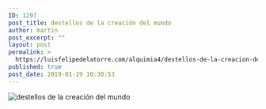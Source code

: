 ```yaml
---
ID: 1297
post_title: destellos de la creación del mundo
author: martin
post_excerpt: ""
layout: post
permalink: >
  https://luisfelipedelatorre.com/alquimia4/destellos-de-la-creacion-del-mundo/
published: true
post_date: 2019-01-19 10:30:53
---
```

<p><img src="https://luisfelipedelatorre.com/wp-content/uploads/2019/01/destellos-de-la-creación-del-mundo.jpg" alt="destellos de la creación del mundo"/></p>